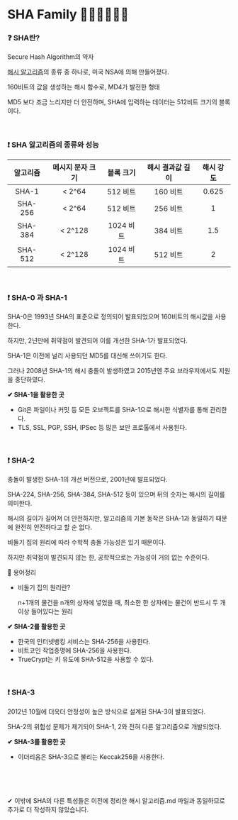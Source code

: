# SHA Family 🙎🏻‍♀️🙎🏻‍♀️

### ❓ SHA란?

Secure Hash Algorithm의 약자

[해시 알고리즘](https://github.com/hjyeon-n/BE_TIL/blob/master/%EC%9B%B9%20%EB%B3%B4%EC%95%88%20%EC%A7%80%EC%8B%9D/%ED%95%B4%EC%8B%9C%20%EC%95%8C%EA%B3%A0%EB%A6%AC%EC%A6%98/%ED%95%B4%EC%8B%9C%20%EC%95%8C%EA%B3%A0%EB%A6%AC%EC%A6%98.md)의 종류 중 하나로, 미국 NSA에 의해 만들어졌다.

160비트의 값을 생성하는 해시 함수로, MD4가 발전한 형태

MD5 보다 조금 느리지만 더 안전하며, SHA에 입력하는 데이터는 512비트 크기의 블록이다.

<br/>

### ❗ SHA 알고리즘의 종류와 성능

| 알고리즘 | 메시지 문자 크기 | 블록 크기 | 해시 결과값 길이 | 해시 강도 |
| :------: | :--------------: | :-------: | :--------------: | :-------: |
|  SHA-1   |     <  2^64      | 512 비트  |     160 비트     |   0.625   |
| SHA-256  |     <  2^64      | 512 비트  |     256 비트     |     1     |
| SHA-384  |     <  2^128     | 1024 비트 |     384 비트     |    1.5    |
| SHA-512  |     <  2^128     | 1024 비트 |     512 비트     |     2     |

<br/>

### ❗ SHA-0 과 SHA-1

SHA-0은 1993년 SHA의 표준으로 정의되어 발표되었으며 160비트의 해시값을 사용한다.

하지만, 2년만에 취약점이 발견되어 이를 개선한 SHA-1가 발표되었다.

SHA-1은 이전에 널리 사용되던 MD5를 대신해 쓰이기도 한다.

그러나 2008년 SHA-1의 해시 충돌이 발생하였고 2015년엔 주요 브라우저에서도 지원을 중단하였다.

**✔ SHA-1을 활용한 곳**

* Git은 파일이나 커밋 등 모든 오브젝트를 SHA-1으로 해시한 식별자를 통해 관리한다.
* TLS, SSL, PGP, SSH, IPSec 등 많은 보안 프로톨에서 사용된다.

<br/>

### ❗ SHA-2

충돌이 발생한 SHA-1의 개선 버전으로, 2001년에 발표되었다. 

SHA-224, SHA-256, SHA-384, SHA-512 등이 있으며 뒤의 숫자는 해시의 길이를 의미한다.

해시의 길이가 길어져 더 안전하지만, 알고리즘의 기본 동작은 SHA-1과 동일하기 때문에 완전히 안전하다고 할 순 없다.

비둘기 집의 원리에 따라 수학적 충돌 가능성은 있기 때문이다.

하지만 취약점이 발견되지 않는 한, 공학적으로는 가능성이 거의 없는 수준이다.

🚩 용어정리

* 비둘기 집의 원리란?

  n+1개의 물건을 n개의 상자에 넣었을 때, 최소한 한 상자에는 물건이 반드시 두 개 이상 들어있다는 원리

**✔ SHA-2를 활용한 곳**

* 한국의 인터넷뱅킹 서비스는 SHA-256을 사용한다.
* 비트코인 작업증명에 SHA-256을 사용한다.
* TrueCrypt는 키 유도에 SHA-512을 사용할 수 있다.

<br/>

### ❗ SHA-3

2012년 10월에 더욱더 안정성이 높은 방식으로 설계된 SHA-3이 발표되었다.

SHA-2의 위험성 문제가 제기되어 SHA-1, 2와 전혀 다른 알고리즘으로 개발되었다.

**✔ SHA-3를 활용한 곳**

* 이더리움은 SHA-3으로 불리는 Keccak256을 사용한다.

<br/>

<br/>

<br/>

✔ 이밖에 SHA의 다른 특성들은 이전에 정리한 해시 알고리즘.md 파일과 동일하므로 추가로 더 작성하지 않았습니다.